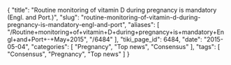 {
    "title": "Routine monitoring of vitamin D during pregnancy is mandatory (Engl. and Port.)",
    "slug": "routine-monitoring-of-vitamin-d-during-pregnancy-is-mandatory-engl-and-port",
    "aliases": [
        "/Routine+monitoring+of+vitamin+D+during+pregnancy+is+mandatory+Engl+and+Port+-+May+2015",
        "/6484"
    ],
    "tiki_page_id": 6484,
    "date": "2015-05-04",
    "categories": [
        "Pregnancy",
        "Top news",
        "Consensus"
    ],
    "tags": [
        "Consensus",
        "Pregnancy",
        "Top news"
    ]
}
